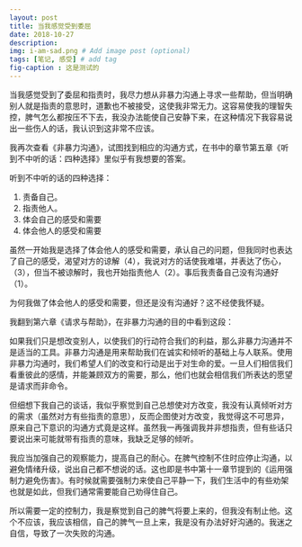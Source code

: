```yaml
---
layout: post
title: 当我感觉受到委屈
date: 2018-10-27
description: 
img: i-am-sad.png # Add image post (optional)
tags: [笔记, 感受] # add tag
fig-caption : 这是测试的
---
```


当我感觉受到了委屈和指责时，我尽力想从非暴力沟通上寻求一些帮助，但当明确别人就是指责的意思时，道歉也不被接受，这使我非常无力。这容易使我的理智失控，脾气怎么都按压不下去，我没办法能使自己安静下来，在这种情况下我容易说出一些伤人的话，我认识到这非常不应该。

我再次查看《非暴力沟通》，试图找到相应的沟通方式，在书中的章节第五章《听到不中听的话：四种选择》里似乎有我想要的答案。

听到不中听的话的四种选择：

1. 责备自己。
2. 指责他人。
3. 体会自己的感受和需要
4. 体会他人的感受和需要

虽然一开始我是选择了体会他人的感受和需要，承认自己的问题，但我同时也表达了自己的感受，渴望对方的谅解（4），我说对方的话使我难堪，并表达了伤心，（3），但当不被谅解时，我也开始指责他人（2）。事后我责备自己没有沟通好（1）。

为何我做了体会他人的感受和需要，但还是没有沟通好？这不经使我怀疑。

我翻到第六章《请求与帮助》，在非暴力沟通的目的中看到这段：

如果我们只是想改变别人，以使我们的行动符合我们的利益，那么非暴力沟通并不是适当的工具。非暴力沟通是用来帮助我们在诚实和倾听的基础上与人联系。使用非暴力沟通时，我们希望人们的改变和行动是出于对生命的爱。一旦人们相信我们看重彼此的感情，并能兼顾双方的需要，那么，他们也就会相信我们所表达的愿望是请求而非命令。

但细想下我自己的谈话，我似乎察觉到自己总想使对方改变，我没有认真倾听对方的需求（虽然对方有些指责的意思），反而企图使对方改变，我觉得这不可思异，原来自己下意识的沟通方式竟是这样。虽然我一再强调我并非想指责，但有些话只要说出来可能就带有指责的意味，我缺乏足够的倾听。

我应当加强自己的观察能力，提高自己的耐心。在脾气控制不住时应停止沟通，以避免情绪升级，说出自己都不想说的话。这也即是书中第十一章节提到的《运用强制力避免伤害》。有时候就需要强制力来使自己平静一下，我们生活中的有些劝架也就是如此，但我们通常需要能自己劝得住自己。

所以需要一定的控制力，我是察觉到自己的脾气将要上来的，但我没有制止他。这个不应该，我应该相信，自己的脾气一旦上来，我是没有办法好好沟通的。我迷之自信，导致了一次失败的沟通。
